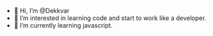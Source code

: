 - 👋 Hi, I’m @Dekkvar
- 👀 I’m interested in learning code and start to work like a developer.
- 🌱 I’m currently learning javascript.
<!--- 💞️ I’m looking to collaborate on ...
- 📫 How to reach me ...--->

<!---
Dekkvar/Dekkvar is a ✨ special ✨ repository because its `README.md` (this file) appears on your GitHub profile.
You can click the Preview link to take a look at your changes.
--->

